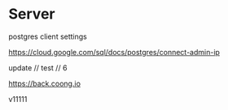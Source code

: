 # Server

postgres client settings

https://cloud.google.com/sql/docs/postgres/connect-admin-ip

update // test // 6

https://back.coong.io

v11111
